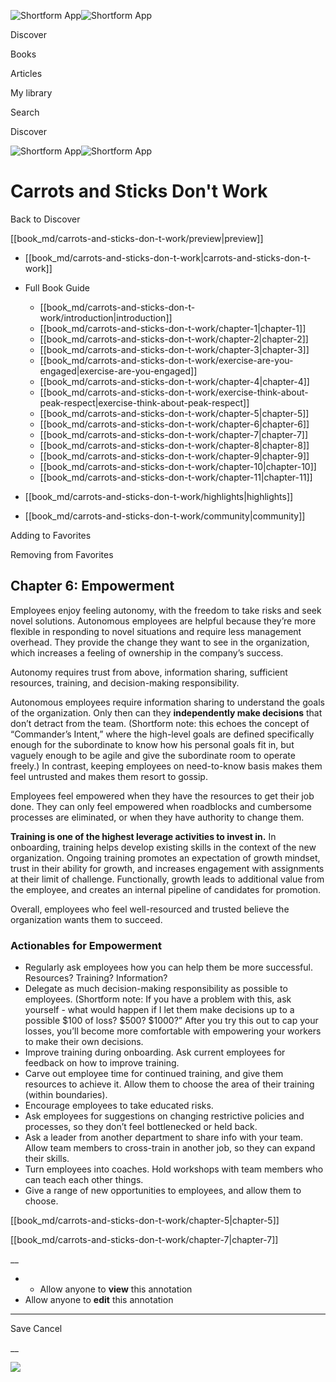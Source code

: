 ![Shortform App](/img/logo.36a2399e.svg)![Shortform App](/img/logo-dark.70c1b072.svg)

Discover

Books

Articles

My library

Search

Discover

![Shortform App](/img/logo.36a2399e.svg)![Shortform App](/img/logo-dark.70c1b072.svg)

# Carrots and Sticks Don't Work

Back to Discover

[[book_md/carrots-and-sticks-don-t-work/preview|preview]]

  * [[book_md/carrots-and-sticks-don-t-work|carrots-and-sticks-don-t-work]]
  * Full Book Guide

    * [[book_md/carrots-and-sticks-don-t-work/introduction|introduction]]
    * [[book_md/carrots-and-sticks-don-t-work/chapter-1|chapter-1]]
    * [[book_md/carrots-and-sticks-don-t-work/chapter-2|chapter-2]]
    * [[book_md/carrots-and-sticks-don-t-work/chapter-3|chapter-3]]
    * [[book_md/carrots-and-sticks-don-t-work/exercise-are-you-engaged|exercise-are-you-engaged]]
    * [[book_md/carrots-and-sticks-don-t-work/chapter-4|chapter-4]]
    * [[book_md/carrots-and-sticks-don-t-work/exercise-think-about-peak-respect|exercise-think-about-peak-respect]]
    * [[book_md/carrots-and-sticks-don-t-work/chapter-5|chapter-5]]
    * [[book_md/carrots-and-sticks-don-t-work/chapter-6|chapter-6]]
    * [[book_md/carrots-and-sticks-don-t-work/chapter-7|chapter-7]]
    * [[book_md/carrots-and-sticks-don-t-work/chapter-8|chapter-8]]
    * [[book_md/carrots-and-sticks-don-t-work/chapter-9|chapter-9]]
    * [[book_md/carrots-and-sticks-don-t-work/chapter-10|chapter-10]]
    * [[book_md/carrots-and-sticks-don-t-work/chapter-11|chapter-11]]
  * [[book_md/carrots-and-sticks-don-t-work/highlights|highlights]]
  * [[book_md/carrots-and-sticks-don-t-work/community|community]]



Adding to Favorites 

Removing from Favorites 

## Chapter 6: Empowerment

Employees enjoy feeling autonomy, with the freedom to take risks and seek novel solutions. Autonomous employees are helpful because they’re more flexible in responding to novel situations and require less management overhead. They provide the change they want to see in the organization, which increases a feeling of ownership in the company’s success.

Autonomy requires trust from above, information sharing, sufficient resources, training, and decision-making responsibility.

Autonomous employees require information sharing to understand the goals of the organization. Only then can they **independently make decisions** that don’t detract from the team. (Shortform note: this echoes the concept of “Commander’s Intent,” where the high-level goals are defined specifically enough for the subordinate to know how his personal goals fit in, but vaguely enough to be agile and give the subordinate room to operate freely.) In contrast, keeping employees on need-to-know basis makes them feel untrusted and makes them resort to gossip.

Employees feel empowered when they have the resources to get their job done. They can only feel empowered when roadblocks and cumbersome processes are eliminated, or when they have authority to change them.

**Training is one of the highest leverage activities to invest in.** In onboarding, training helps develop existing skills in the context of the new organization. Ongoing training promotes an expectation of growth mindset, trust in their ability for growth, and increases engagement with assignments at their limit of challenge. Functionally, growth leads to additional value from the employee, and creates an internal pipeline of candidates for promotion.

Overall, employees who feel well-resourced and trusted believe the organization wants them to succeed.

### Actionables for Empowerment

  * Regularly ask employees how you can help them be more successful. Resources? Training? Information? 
  * Delegate as much decision-making responsibility as possible to employees. (Shortform note: If you have a problem with this, ask yourself - what would happen if I let them make decisions up to a possible $100 of loss? $500? $1000?” After you try this out to cap your losses, you’ll become more comfortable with empowering your workers to make their own decisions.
  * Improve training during onboarding. Ask current employees for feedback on how to improve training.
  * Carve out employee time for continued training, and give them resources to achieve it. Allow them to choose the area of their training (within boundaries).
  * Encourage employees to take educated risks.
  * Ask employees for suggestions on changing restrictive policies and processes, so they don’t feel bottlenecked or held back.
  * Ask a leader from another department to share info with your team. Allow team members to cross-train in another job, so they can expand their skills.
  * Turn employees into coaches. Hold workshops with team members who can teach each other things. 
  * Give a range of new opportunities to employees, and allow them to choose. 



[[book_md/carrots-and-sticks-don-t-work/chapter-5|chapter-5]]

[[book_md/carrots-and-sticks-don-t-work/chapter-7|chapter-7]]

__

  *   * Allow anyone to **view** this annotation
  * Allow anyone to **edit** this annotation



* * *

Save Cancel

__




![](https://bat.bing.com/action/0?ti=56018282&Ver=2&mid=3039f85c-dc84-41d9-a4bc-1f2ce5a1978d&sid=49fff5b0636c11eeb9c611038afc8668&vid=4a005010636c11ee80c703d4c4a7acd5&vids=0&msclkid=N&pi=0&lg=en-US&sw=800&sh=600&sc=24&nwd=1&tl=Shortform%20%7C%20Carrots%20and%20Sticks%20Don't%20Work&p=https%3A%2F%2Fwww.shortform.com%2Fapp%2Fbook%2Fcarrots-and-sticks-don-t-work%2Fchapter-6&r=&lt=416&evt=pageLoad&sv=1&rn=272257)
